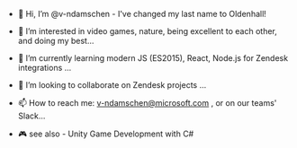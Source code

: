 - 👋 Hi, I’m @v-ndamschen - I've changed my last name to Oldenhall!
- 👀 I’m interested in video games, nature, being excellent to each other, and doing my best...
- 🌱 I’m currently learning modern JS (ES2015), React, Node.js for Zendesk integrations ...
- 💞️ I’m looking to collaborate on Zendesk projects ...
- 📫 How to reach me: v-ndamschen@microsoft.com , or on our teams' Slack...

- 🎮 see also - Unity Game Development with C#

<!---
v-ndamschen/v-ndamschen is a ✨ special ✨ repository because its `README.md` (this file) appears on your GitHub profile.
You can click the Preview link to take a look at your changes.
--->
